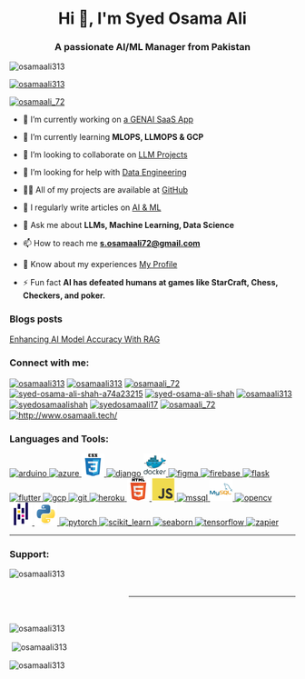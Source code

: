 <h1 align="center">Hi 👋, I'm Syed Osama Ali</h1>
<h3 align="center">A passionate AI/ML Manager from Pakistan</h3>

<p align="left"> <img src="https://komarev.com/ghpvc/?username=osamaali313&label=Profile%20views&color=0e75b6&style=flat" alt="osamaali313" /> </p>

<p align="left"> <a href="https://github.com/ryo-ma/github-profile-trophy"><img src="https://github-profile-trophy.vercel.app/?username=osamaali313" alt="osamaali313" /></a> </p>

<p align="left"> <a href="https://twitter.com/osamaali_72" target="blank"><img src="https://img.shields.io/twitter/follow/osamaali_72?logo=twitter&style=for-the-badge" alt="osamaali_72" /></a> </p>

- 🔭 I’m currently working on [a GENAI SaaS App](https://www.kreo.net/)

- 🌱 I’m currently learning **MLOPS, LLMOPS & GCP**

- 👯 I’m looking to collaborate on [LLM Projects](https://calendly.com/s-osamaali72/30min)

- 🤝 I’m looking for help with [Data Engineering](https://calendly.com/s-osamaali72/30min)

- 👨‍💻 All of my projects are available at [GitHub](https://github.com/Osamaali313)

- 📝 I regularly write articles on [AI & ML](http://www.osamaali.tech/)

- 💬 Ask me about **LLMs, Machine Learning, Data Science**

- 📫 How to reach me **s.osamaali72@gmail.com**

- 📄 Know about my experiences [My Profile](https://www.linkedin.com/in/syed-osama-ali-shah-a74a23215/)

- ⚡ Fun fact **AI has defeated humans at games like StarCraft, Chess, Checkers, and poker.**

### Blogs posts
<!-- BLOG-POST-LIST:START -->
[Enhancing AI Model Accuracy With RAG](http://www.osamaali.tech/2024/07/ragforaccuracy.html)
<!-- BLOG-POST-LIST:END -->

<h3 align="left">Connect with me:</h3>
<p align="left">
<a href="https://codepen.io/osamaali313" target="blank"><img align="center" src="https://raw.githubusercontent.com/rahuldkjain/github-profile-readme-generator/master/src/images/icons/Social/codepen.svg" alt="osamaali313" height="30" width="40" /></a>
<a href="https://dev.to/osamaali313" target="blank"><img align="center" src="https://raw.githubusercontent.com/rahuldkjain/github-profile-readme-generator/master/src/images/icons/Social/devto.svg" alt="osamaali313" height="30" width="40" /></a>
<a href="https://twitter.com/osamaali_72" target="blank"><img align="center" src="https://raw.githubusercontent.com/rahuldkjain/github-profile-readme-generator/master/src/images/icons/Social/twitter.svg" alt="osamaali_72" height="30" width="40" /></a>
<a href="https://linkedin.com/in/syed-osama-ali-shah-a74a23215" target="blank"><img align="center" src="https://raw.githubusercontent.com/rahuldkjain/github-profile-readme-generator/master/src/images/icons/Social/linked-in-alt.svg" alt="syed-osama-ali-shah-a74a23215" height="30" width="40" /></a>
<a href="https://stackoverflow.com/users/syed-osama-ali-shah" target="blank"><img align="center" src="https://raw.githubusercontent.com/rahuldkjain/github-profile-readme-generator/master/src/images/icons/Social/stack-overflow.svg" alt="syed-osama-ali-shah" height="30" width="40" /></a>
<a href="https://codesandbox.com/osamaali313" target="blank"><img align="center" src="https://raw.githubusercontent.com/rahuldkjain/github-profile-readme-generator/master/src/images/icons/Social/codesandbox.svg" alt="osamaali313" height="30" width="40" /></a>
<a href="https://kaggle.com/syedosamaalishah" target="blank"><img align="center" src="https://raw.githubusercontent.com/rahuldkjain/github-profile-readme-generator/master/src/images/icons/Social/kaggle.svg" alt="syedosamaalishah" height="30" width="40" /></a>
<a href="https://fb.com/syedosamaali17" target="blank"><img align="center" src="https://raw.githubusercontent.com/rahuldkjain/github-profile-readme-generator/master/src/images/icons/Social/facebook.svg" alt="syedosamaali17" height="30" width="40" /></a>
<a href="https://instagram.com/osamaali_72" target="blank"><img align="center" src="https://raw.githubusercontent.com/rahuldkjain/github-profile-readme-generator/master/src/images/icons/Social/instagram.svg" alt="osamaali_72" height="30" width="40" /></a>
<a href="/http://www.osamaali.tech/" target="blank"><img align="center" src="https://raw.githubusercontent.com/rahuldkjain/github-profile-readme-generator/master/src/images/icons/Social/rss.svg" alt="http://www.osamaali.tech/" height="30" width="40" /></a>
</p>

<h3 align="left">Languages and Tools:</h3>
<p align="left"> <a href="https://www.arduino.cc/" target="_blank" rel="noreferrer"> <img src="https://cdn.worldvectorlogo.com/logos/arduino-1.svg" alt="arduino" width="40" height="40"/> </a> <a href="https://azure.microsoft.com/en-in/" target="_blank" rel="noreferrer"> <img src="https://www.vectorlogo.zone/logos/microsoft_azure/microsoft_azure-icon.svg" alt="azure" width="40" height="40"/> </a> <a href="https://www.w3schools.com/css/" target="_blank" rel="noreferrer"> <img src="https://raw.githubusercontent.com/devicons/devicon/master/icons/css3/css3-original-wordmark.svg" alt="css3" width="40" height="40"/> </a> <a href="https://www.djangoproject.com/" target="_blank" rel="noreferrer"> <img src="https://cdn.worldvectorlogo.com/logos/django.svg" alt="django" width="40" height="40"/> </a> <a href="https://www.docker.com/" target="_blank" rel="noreferrer"> <img src="https://raw.githubusercontent.com/devicons/devicon/master/icons/docker/docker-original-wordmark.svg" alt="docker" width="40" height="40"/> </a> <a href="https://www.figma.com/" target="_blank" rel="noreferrer"> <img src="https://www.vectorlogo.zone/logos/figma/figma-icon.svg" alt="figma" width="40" height="40"/> </a> <a href="https://firebase.google.com/" target="_blank" rel="noreferrer"> <img src="https://www.vectorlogo.zone/logos/firebase/firebase-icon.svg" alt="firebase" width="40" height="40"/> </a> <a href="https://flask.palletsprojects.com/" target="_blank" rel="noreferrer"> <img src="https://www.vectorlogo.zone/logos/pocoo_flask/pocoo_flask-icon.svg" alt="flask" width="40" height="40"/> </a> <a href="https://flutter.dev" target="_blank" rel="noreferrer"> <img src="https://www.vectorlogo.zone/logos/flutterio/flutterio-icon.svg" alt="flutter" width="40" height="40"/> </a> <a href="https://cloud.google.com" target="_blank" rel="noreferrer"> <img src="https://www.vectorlogo.zone/logos/google_cloud/google_cloud-icon.svg" alt="gcp" width="40" height="40"/> </a> <a href="https://git-scm.com/" target="_blank" rel="noreferrer"> <img src="https://www.vectorlogo.zone/logos/git-scm/git-scm-icon.svg" alt="git" width="40" height="40"/> </a> <a href="https://heroku.com" target="_blank" rel="noreferrer"> <img src="https://www.vectorlogo.zone/logos/heroku/heroku-icon.svg" alt="heroku" width="40" height="40"/> </a> <a href="https://www.w3.org/html/" target="_blank" rel="noreferrer"> <img src="https://raw.githubusercontent.com/devicons/devicon/master/icons/html5/html5-original-wordmark.svg" alt="html5" width="40" height="40"/> </a> <a href="https://developer.mozilla.org/en-US/docs/Web/JavaScript" target="_blank" rel="noreferrer"> <img src="https://raw.githubusercontent.com/devicons/devicon/master/icons/javascript/javascript-original.svg" alt="javascript" width="40" height="40"/> </a> <a href="https://www.microsoft.com/en-us/sql-server" target="_blank" rel="noreferrer"> <img src="https://www.svgrepo.com/show/303229/microsoft-sql-server-logo.svg" alt="mssql" width="40" height="40"/> </a> <a href="https://www.mysql.com/" target="_blank" rel="noreferrer"> <img src="https://raw.githubusercontent.com/devicons/devicon/master/icons/mysql/mysql-original-wordmark.svg" alt="mysql" width="40" height="40"/> </a> <a href="https://opencv.org/" target="_blank" rel="noreferrer"> <img src="https://www.vectorlogo.zone/logos/opencv/opencv-icon.svg" alt="opencv" width="40" height="40"/> </a> <a href="https://pandas.pydata.org/" target="_blank" rel="noreferrer"> <img src="https://raw.githubusercontent.com/devicons/devicon/2ae2a900d2f041da66e950e4d48052658d850630/icons/pandas/pandas-original.svg" alt="pandas" width="40" height="40"/> </a> <a href="https://www.python.org" target="_blank" rel="noreferrer"> <img src="https://raw.githubusercontent.com/devicons/devicon/master/icons/python/python-original.svg" alt="python" width="40" height="40"/> </a> <a href="https://pytorch.org/" target="_blank" rel="noreferrer"> <img src="https://www.vectorlogo.zone/logos/pytorch/pytorch-icon.svg" alt="pytorch" width="40" height="40"/> </a> <a href="https://scikit-learn.org/" target="_blank" rel="noreferrer"> <img src="https://upload.wikimedia.org/wikipedia/commons/0/05/Scikit_learn_logo_small.svg" alt="scikit_learn" width="40" height="40"/> </a> <a href="https://seaborn.pydata.org/" target="_blank" rel="noreferrer"> <img src="https://seaborn.pydata.org/_images/logo-mark-lightbg.svg" alt="seaborn" width="40" height="40"/> </a> <a href="https://www.tensorflow.org" target="_blank" rel="noreferrer"> <img src="https://www.vectorlogo.zone/logos/tensorflow/tensorflow-icon.svg" alt="tensorflow" width="40" height="40"/> </a> <a href="https://zapier.com" target="_blank" rel="noreferrer"> <img src="https://www.vectorlogo.zone/logos/zapier/zapier-icon.svg" alt="zapier" width="40" height="40"/> </a> </p>

<hr>
<h3 align="left">Support:</h3>
<p><a href="https://www.buymeacoffee.com/osamaali313"> <img align="left" src="https://cdn.buymeacoffee.com/buttons/v2/default-yellow.png" height="50" width="210" alt="osamaali313" /></a></p><br><be>
<br>
<hr>
<br>
<p><img align="center" src="https://github-readme-stats.vercel.app/api/top-langs?username=osamaali313&show_icons=true&locale=en&layout=compact" alt="osamaali313" /></p>

<p>&nbsp;<img align="center" src="https://github-readme-stats.vercel.app/api?username=osamaali313&show_icons=true&locale=en" alt="osamaali313" /></p>

<p><img align="center" src="https://github-readme-streak-stats.herokuapp.com/?user=osamaali313&" alt="osamaali313" /></p>

